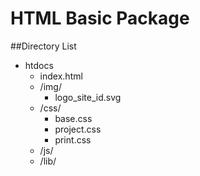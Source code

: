 
# HTML Basic Package

##Directory List
+ htdocs 
    + index.html
    + /img/
        + logo_site_id.svg
    + /css/
        + base.css
        + project.css
        + print.css
    + /js/
    + /lib/
